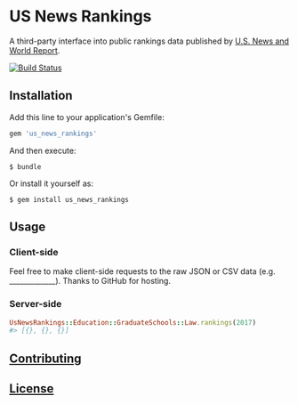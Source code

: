# US News Rankings

A third-party interface into public rankings data published by [U.S. News and World Report](https://www.usnews.com/).

[![Build Status](https://travis-ci.org/data-creative/us-news-rankings-ruby.svg?branch=master)](https://travis-ci.org/data-creative/us-news-rankings-ruby)

## Installation

Add this line to your application's Gemfile:

```ruby
gem 'us_news_rankings'
```

And then execute:

    $ bundle

Or install it yourself as:

    $ gem install us_news_rankings

## Usage

### Client-side

Feel free to make client-side requests to the raw JSON or CSV data (e.g. _____________). Thanks to GitHub for hosting.

### Server-side

```rb
UsNewsRankings::Education::GraduateSchools::Law.rankings(2017)
#> [{}, {}, {}]
```

## [Contributing](CONTRIBUTING.md)

## [License](LICENSE.md)
